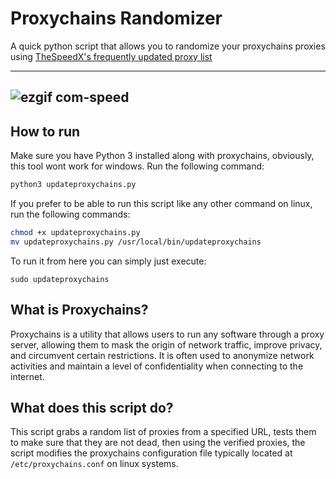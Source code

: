# Proxychains Randomizer
A quick python script that allows you to randomize your proxychains proxies using [TheSpeedX's frequently updated proxy list](https://github.com/TheSpeedX/PROXY-List)

---
![ezgif com-speed](https://github.com/deadshxll/proxychains-randomizer/assets/67878277/1cd07dd5-6237-45b1-90cf-c9590d3e46f0)
---
## How to run
Make sure you have Python 3 installed along with proxychains, obviously, this tool wont work for windows.
Run the following command:
```bash
python3 updateproxychains.py
```

If you prefer to be able to run this script like any other command on linux, run the following commands:
```bash
chmod +x updateproxychains.py
mv updateproxychains.py /usr/local/bin/updateproxychains
```
To run it from here you can simply just execute:
```
sudo updateproxychains
```
## What is Proxychains?
Proxychains is a utility that allows users to run any software through a proxy server, allowing them to mask the origin of network traffic, improve privacy, and circumvent certain restrictions. It is often used to anonymize network activities and maintain a level of confidentiality when connecting to the internet.

## What does this script do?
This script grabs a random list of proxies from a specified URL, tests them to make sure that they are not dead, then using the verified proxies, the script modifies the proxychains configuration file typically located at `/etc/proxychains.conf` on linux systems.

